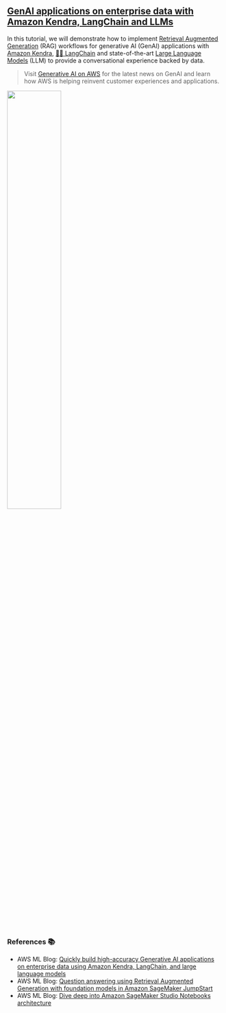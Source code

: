 ## [GenAI applications on enterprise data with Amazon Kendra, LangChain and LLMs](https://aws.amazon.com/blogs/machine-learning/quickly-build-high-accuracy-generative-ai-applications-on-enterprise-data-using-amazon-kendra-langchain-and-large-language-models/)

In this tutorial, we will demonstrate how to implement [Retrieval Augmented Generation](https://arxiv.org/abs/2005.11401) (RAG) workflows for generative AI (GenAI) applications with [Amazon Kendra](https://aws.amazon.com/kendra/), [🦜️🔗 LangChain](https://python.langchain.com/en/latest/index.html) and state-of-the-art [Large Language Models](https://docs.cohere.com/docs/introduction-to-large-language-models) (LLM) to provide a conversational experience backed by data.

> Visit [Generative AI on AWS](https://aws.amazon.com/generative-ai/) for the latest news on GenAI and learn how AWS is helping reinvent customer experiences and applications.

<img src="https://d2908q01vomqb2.cloudfront.net/f1f836cb4ea6efb2a0b1b99f41ad8b103eff4b59/2023/05/02/ML-13807-image001-new.png" width="50%"/>

### References 📚

* AWS ML Blog: [Quickly build high-accuracy Generative AI applications on enterprise data using Amazon Kendra, LangChain, and large language models](https://aws.amazon.com/blogs/machine-learning/quickly-build-high-accuracy-generative-ai-applications-on-enterprise-data-using-amazon-kendra-langchain-and-large-language-models/)
* AWS ML Blog: [Question answering using Retrieval Augmented Generation with foundation models in Amazon SageMaker JumpStart](https://aws.amazon.com/blogs/machine-learning/question-answering-using-retrieval-augmented-generation-with-foundation-models-in-amazon-sagemaker-jumpstart/)
* AWS ML Blog: [Dive deep into Amazon SageMaker Studio Notebooks architecture](https://aws.amazon.com/blogs/machine-learning/dive-deep-into-amazon-sagemaker-studio-notebook-architecture/)
